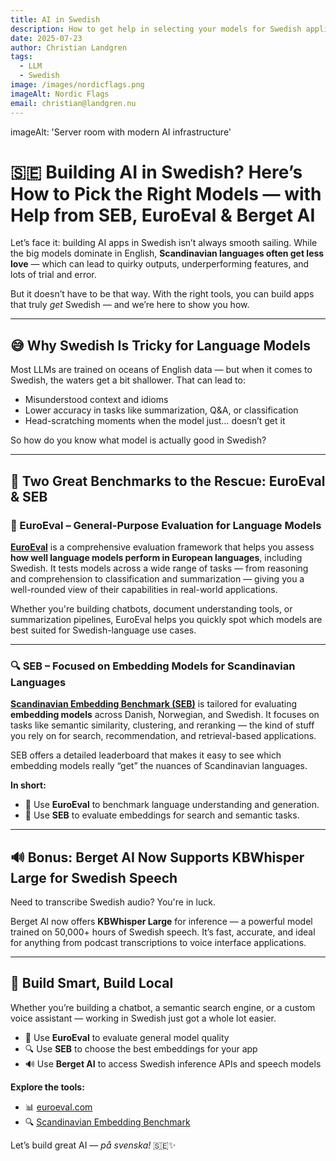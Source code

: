 ```yaml
---
title: AI in Swedish
description: How to get help in selecting your models for Swedish applications
date: 2025-07-23
author: Christian Landgren
tags:
  - LLM
  - Swedish
image: /images/nordicflags.png
imageAlt: Nordic Flags
email: christian@landgren.nu
---
```



imageAlt: 'Server room with modern AI infrastructure'
# 🇸🇪 Building AI in Swedish? Here’s How to Pick the Right Models — with Help from SEB, EuroEval & Berget AI

Let’s face it: building AI apps in Swedish isn’t always smooth sailing. While the big models dominate in English, **Scandinavian languages often get less love** — which can lead to quirky outputs, underperforming features, and lots of trial and error.

But it doesn’t have to be that way. With the right tools, you can build apps that truly *get* Swedish — and we’re here to show you how.

---

## 😅 Why Swedish Is Tricky for Language Models

Most LLMs are trained on oceans of English data — but when it comes to Swedish, the waters get a bit shallower. That can lead to:

- Misunderstood context and idioms  
- Lower accuracy in tasks like summarization, Q&A, or classification  
- Head-scratching moments when the model just… doesn’t get it  

So how do you know what model is actually good in Swedish?

---

## 🚀 Two Great Benchmarks to the Rescue: EuroEval & SEB

### 🧪 EuroEval – General-Purpose Evaluation for Language Models

[**EuroEval**](https://euroeval.com) is a comprehensive evaluation framework that helps you assess **how well language models perform in European languages**, including Swedish. It tests models across a wide range of tasks — from reasoning and comprehension to classification and summarization — giving you a well-rounded view of their capabilities in real-world applications.

Whether you're building chatbots, document understanding tools, or summarization pipelines, EuroEval helps you quickly spot which models are best suited for Swedish-language use cases.

---

### 🔍 SEB – Focused on Embedding Models for Scandinavian Languages

[**Scandinavian Embedding Benchmark (SEB)**](https://kennethenevoldsen.github.io/scandinavian-embedding-benchmark) is tailored for evaluating **embedding models** across Danish, Norwegian, and Swedish. It focuses on tasks like semantic similarity, clustering, and reranking — the kind of stuff you rely on for search, recommendation, and retrieval-based applications.

SEB offers a detailed leaderboard that makes it easy to see which embedding models really “get” the nuances of Scandinavian languages.

**In short:**
- 🧠 Use **EuroEval** to benchmark language understanding and generation.
- 🧭 Use **SEB** to evaluate embeddings for search and semantic tasks.

---

## 🔊 Bonus: Berget AI Now Supports KBWhisper Large for Swedish Speech

Need to transcribe Swedish audio? You're in luck.

Berget AI now offers **KBWhisper Large** for inference — a powerful model trained on 50,000+ hours of Swedish speech. It’s fast, accurate, and ideal for anything from podcast transcriptions to voice interface applications.

---

## 🧰 Build Smart, Build Local

Whether you’re building a chatbot, a semantic search engine, or a custom voice assistant — working in Swedish just got a whole lot easier.

- 🧪 Use **EuroEval** to evaluate general model quality  
- 🔍 Use **SEB** to choose the best embeddings for your app  
- 🔊 Use **Berget AI** to access Swedish inference APIs and speech models

**Explore the tools:**
- 📊 [euroeval.com](https://euroeval.com)  
- 🔍 [Scandinavian Embedding Benchmark](https://kennethenevoldsen.github.io/scandinavian-embedding-benchmark)  

Let’s build great AI — *på svenska!* 🇸🇪✨
